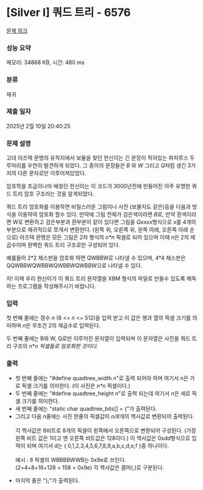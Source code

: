 # [Silver I] 쿼드 트리 - 6576 

[문제 링크](https://www.acmicpc.net/problem/6576) 

### 성능 요약

메모리: 34868 KB, 시간: 480 ms

### 분류

재귀

### 제출 일자

2025년 2월 10일 20:40:25

### 문제 설명

<p>고대 아즈텍 문명의 유적지에서 보물을 찾던 한신이는 긴 문장이 적혀있는 파피루스 두루마리를 우연히 발견하게 되었다. 그 종이의 문장들은 <em>B </em>와 <em>W</em> 그리고 <em>Q</em>처럼 생긴 3가지의 다른 문자로만 이루어져있었다.</p>

<p>암호학을 조금이나마 배웠던 한신이는 이 코드가 3000년전에 만들어진 아주 유명한 쿼드 트리 암호 구조라는 것을 알게되었다.</p>

<p>쿼드 트리 암호화를 이용하면 비밀스러운 그림이나 사진 (보물지도 같은)등을 다음과 방식을 이용하여 암호화 할수 있다. 만약에 그림 전체가 검은색이라면 <em>B</em>로, 만약 흰색이라면 <em>W</em>로 변환하고 검은부분과 흰부분이 같이 있다면 그림을 <em>Qxxxx</em>형식으로 x를 4개의 부분으로 재귀적으로 쪼개서 변환한다. (왼쪽 위, 오른쪽 위, 왼쪽 아래, 오른쪽 아래 순으로) 아즈텍 문명은 모든 그림은 2차 형식의 <em>n*n </em>픽셀로 되어 있으며 이때 <em>n</em>은 2의 제곱수이며 완벽한 쿼드 트리 구조로만 구성되어 있다.</p>

<p>예를들어 2*2 체스판을 암호화 하면 QWBBW로 나타낼 수 있으며, 4*4 체스판은 QQWBBWQWBBWQWBBWQWBBW으로 나타낼 수 있다.</p>

<p>자! 이제 우리 한신이가 이 쿼드 트리 문자열을 XBM 형식의 파일로 만들수 있도록 해독하는 프로그램을 작성해주시기 바랍니다.</p>

### 입력 

 <p>첫 번째 줄에는 정수 <em>n</em> (8 <= <em>n</em> <= 512)을 입력 받고 이 값은 행과 열의 픽셀 크기를 의미하며 <em>n</em>은 무조건 2의 제곱수로 입력된다.</p>

<p>두 번째 줄에는 B와 W, Q로만 이루어진 문자열이 입력되며 이 문자열은 사진을 쿼드 트리 구조의 <em>n</em>*<em>n 픽셀들로 암호화한 것이다.</em></p>

### 출력 

 <ul>
	<li>첫 번째 줄에는 "#define quadtree_width <em>n</em>"로 출력 되어야 하며 여기서 n은 가로 픽셀 크기를 의미한다. (이 사진은 <em>n*n </em>픽셀이다.)</li>
	<li>두 번째 줄에는 "#define quadtree_height <em>n</em>"로 출력 되는데 여기서 n은 세로 픽셀 크기를 의미한다.</li>
	<li>세 번째 줄에는 "static char quadtree_bits[] = {"가 출력된다.</li>
	<li>그리고 다음 n줄에는 사진 한줄의 픽셀값이 <em>n/8</em>개의 헥사값로 변환되어 출력된다.<br>
	<br>
	각 헥사값은 8비트로 8개의 픽셀이 왼쪽에서 오른쪽으로 변환되어 구성된다. (가장 왼쪽 비트 값은 1이고 맨 오른쪽 비트값은 128이다.) 이 헥사값은 0x<em>dd</em>형식으로 입력이 되며 여기서 d는 { 0,1,2,3,4,5,6,7,8,9,a,b,c,d,e,f }중 하나이다.<br>
	<br>
	예시 : 8 픽셀의 WBBBBWWB는 0x9e로 쓰인다.<br>
	(2+4+8+16+128 = 158 = 0x9e) 각 헥사값은 콤마(,)로 구분된다.</li>
</ul>

<ul>
	<li>마지막 줄은 "};"가 출력된다.</li>
</ul>


